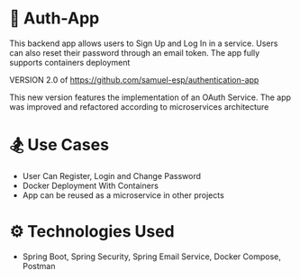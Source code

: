 # :movie_camera: Auth-App

This backend app allows users to Sign Up and Log In in a service. Users can also reset their password through an email token. The app fully supports containers deployment

VERSION 2.0 of https://github.com/samuel-esp/authentication-app

This new version features the implementation of an OAuth Service. The app was improved and refactored according to microservices architecture

# :snowboarder:	 Use Cases

* User Can Register, Login and Change Password
* Docker Deployment With Containers
* App can be reused as a microservice in other projects

# :gear: Technologies Used
* Spring Boot, Spring Security, Spring Email Service, Docker Compose, Postman
